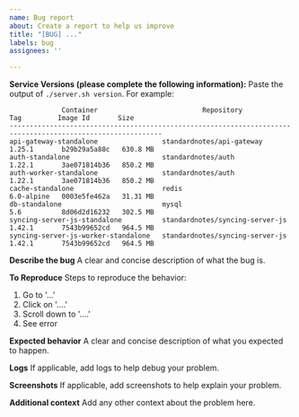 ```yaml
---
name: Bug report
about: Create a report to help us improve
title: "[BUG] ..."
labels: bug
assignees: ''

---
```


**Service Versions (please complete the following information):**
Paste the output of `./server.sh version`. For example:
```
             Container                          Repository                 Tag         Image Id       Size
------------------------------------------------------------------------------------------------------------
api-gateway-standalone                standardnotes/api-gateway         1.25.1       b29b29a5a88c   630.8 MB
auth-standalone                       standardnotes/auth                1.22.1       3ae071814b36   850.2 MB
auth-worker-standalone                standardnotes/auth                1.22.1       3ae071814b36   850.2 MB
cache-standalone                      redis                             6.0-alpine   0003e5fe462a   31.31 MB
db-standalone                         mysql                             5.6          8d06d2d16232   302.5 MB
syncing-server-js-standalone          standardnotes/syncing-server-js   1.42.1       7543b99652cd   964.5 MB
syncing-server-js-worker-standalone   standardnotes/syncing-server-js   1.42.1       7543b99652cd   964.5 MB
```

**Describe the bug**
A clear and concise description of what the bug is.

**To Reproduce**
Steps to reproduce the behavior:
1. Go to '...'
2. Click on '....'
3. Scroll down to '....'
4. See error

**Expected behavior**
A clear and concise description of what you expected to happen.

**Logs**
If applicable, add logs to help debug your problem.

**Screenshots**
If applicable, add screenshots to help explain your problem.

**Additional context**
Add any other context about the problem here.
